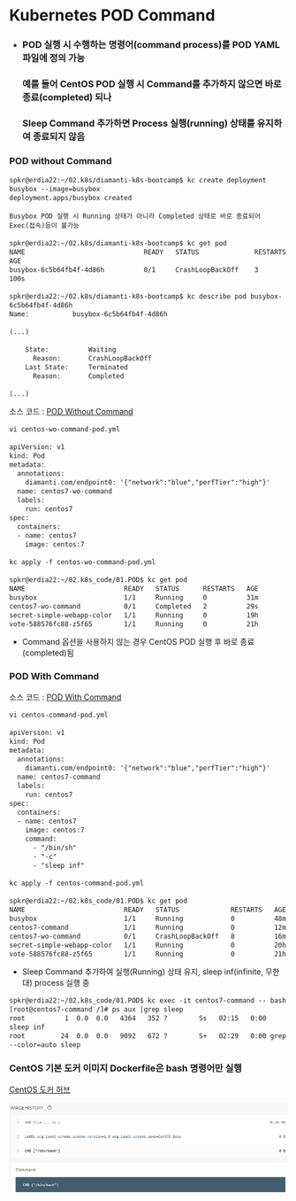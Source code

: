 # Kubernetes POD Command
- ### POD 실행 시 수행하는 명령어(command process)를 POD YAML 파일에 정의 가능
  ### 예를 들어 CentOS POD 실행 시 Command를 추가하지 않으면 바로 종료(completed) 되나
  ### Sleep Command 추가하면 Process 실행(running) 상태를 유지하여 종료되지 않음 

### POD without Command
```
spkr@erdia22:~/02.k8s/diamanti-k8s-bootcamp$ kc create deployment busybox --image=busybox
deployment.apps/busybox created

Busybox POD 실행 시 Running 상태가 아니라 Completed 상태로 바로 종료되어 Exec(접속)등이 불가능

spkr@erdia22:~/02.k8s/diamanti-k8s-bootcamp$ kc get pod
NAME                              READY   STATUS              RESTARTS   AGE
busybox-6c5b64fb4f-4d86h          0/1     CrashLoopBackOff    3          100s

spkr@erdia22:~/02.k8s/diamanti-k8s-bootcamp$ kc describe pod busybox-6c5b64fb4f-4d86h
Name:           busybox-6c5b64fb4f-4d86h

(...)

    State:          Waiting
      Reason:       CrashLoopBackOff
    Last State:     Terminated
      Reason:       Completed

(...)
```

소스 코드 : [POD Without Command](./centos-wo-command-pod.yml)
```
vi centos-wo-command-pod.yml

apiVersion: v1
kind: Pod
metadata:
  annotations:
    diamanti.com/endpoint0: '{"network":"blue","perfTier":"high"}'
  name: centos7-wo-command
  labels:
    run: centos7
spec:
  containers:
  - name: centos7
    image: centos:7
    
kc apply -f centos-wo-command-pod.yml

spkr@erdia22:~/02.k8s_code/01.POD$ kc get pod
NAME                         READY   STATUS      RESTARTS   AGE
busybox                      1/1     Running     0          31m
centos7-wo-command           0/1     Completed   2          29s
secret-simple-webapp-color   1/1     Running     0          19h
vote-588576fc88-z5f65        1/1     Running     0          21h
```

- Command 옵션을 사용하지 않는 경우 CentOS POD 실행 후 바로 종료(completed)됨

### POD With Command
소스 코드 : [POD With Command](./centos-command-pod.yml)
```
vi centos-command-pod.yml

apiVersion: v1
kind: Pod
metadata:
  annotations:
    diamanti.com/endpoint0: '{"network":"blue","perfTier":"high"}'
  name: centos7-command
  labels:
    run: centos7
spec:
  containers:
  - name: centos7
    image: centos:7
    command:
      - "/bin/sh"
      - "-c"
      - "sleep inf"

kc apply -f centos-command-pod.yml

spkr@erdia22:~/02.k8s_code/01.POD$ kc get pod
NAME                         READY   STATUS             RESTARTS   AGE
busybox                      1/1     Running            0          48m
centos7-command              1/1     Running            0          12m
centos7-wo-command           0/1     CrashLoopBackOff   8          16m
secret-simple-webapp-color   1/1     Running            0          20h
vote-588576fc88-z5f65        1/1     Running            0          21h

```
- Sleep Command 추가하여 실행(Running) 상태 유지, sleep inf(infinite, 무한대) process 실행 중

```
spkr@erdia22:~/02.k8s_code/01.POD$ kc exec -it centos7-command -- bash
[root@centos7-command /]# ps aux |grep sleep
root          1  0.0  0.0   4364   352 ?        Ss   02:15   0:00 sleep inf
root         24  0.0  0.0   9092   672 ?        S+   02:29   0:00 grep --color=auto sleep
```

### CentOS 기본 도커 이미지 Dockerfile은 bash 명령어만 실행

[CentOS 도커 허브](https://hub.docker.com/layers/centos/library/centos/7/images/sha256-83b1b35d9f3d1ff67998216b8b9c898470e055c693fbeae2494346d6a7e69dbb?context=explore)

![CentOS Docker](./200617CentOSDockerBash.png)

